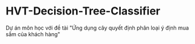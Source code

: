 # HVT-Decision-Tree-Classifier
Dự án môn học với đề tài "Ứng dụng cây quyết định phân loại ý định mua sắm của khách hàng"
